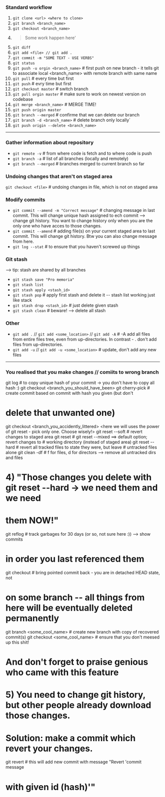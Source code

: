 ### Standard workflow
1) `git clone <url> <where to clone>`
2) `git branch <branch_name>`
3) `git checkout <branch_name>`
4) > Some work happen here'
5) `git diff`
6) `git add <file> // git add .`
7) `git commit -m "SOME TEXT - USE VERBS"`
8) `git status`
9) `git push -u orgin <branch_name>` # first push on new branch - it tells git to associate local <branch_name> with remote branch with same name
10) `git pull` # every time but first
11) `git push` # evry time but first
12) `git checkout master` # switch branch
13) `git pull orgin master` # make sure to work on newest version on codebase
14) `git merge <branch_name>` # MERGE TIME!
15) `git push origin master`
16) `git branch --merged` # confirme that we can delete our branch
17) `git branch -d <branch_name>` # delete branch only locally`
18) `git push origin --delete <branch_name>`

------------------------------------------------------------------------------------

### Gather information about repository
* `git remote -v` # from where code is fetch and to where code is push
* `git branch -a` # list of all branches (locally and remotely)
* `git branch --merged` # branches merged to current branch so far

### Undoing changes that aren't on staged area
`git checkout <file>` # undoing changes in file, which is not on staged area

### Modify commits
* `git commit --amend -m "Correct message"` # changing message in last commit. This will change unique hash assigned to ech commit --> change git history. You want to change history only when you are the only one who have acces to those changes. 
* `git commit --amend` # adding file(s) on your current staged area to last commit. This will change git history. Btw you can also change message from here.
* `git log --stat` # to ensure that you haven't screwed up things

### Git stash
--> tip: stash are shared by all branches
* `git stash save "Pro memoria"`
* `git stash list`
* `git stash apply <stash_id>`
* `git stash pop` # apply first stash and delete it -- stash list working just like stack
* `git stash drop <stash_id>` # just delete given stash
* `git stash clean` # beware! --> delete all stash


### Other
* `git add .` // `git add <some_location>` // `git add -A` # -A add all files from entire files tree, even from up-directories. In contrast - . don't add files from up-directories.
* `git add -u` // `git add -u <some_location>` # update, don't add any new files

------------------------------------------------------------------------------------



### You realised that you make changes // comiits to wrong branch
git log # to copy unique hash of your commit -> you don't have to copy all hash :)
git checkout <branch_you_should_have_been>
git cherry-pick <hash> # create commit based on commit with hash you given (but don't
# delete that unwanted one)
git checkout <branch_you_accidently_littered> 
<here we will uses the power of git reset - pick only one. Choose wisely!>
	git reset --soft <hash> # revert changes to staged area
	git reset <hash> # git reset --mixed <hash> ==> default option; revert changes to
	# working directory (instead of staged area)
	git reset --hard <hash> # revert all tracked files to state they were, but leave 
	# untracked files alone
	git clean -df # f for files, d for directors --> remove all untracked dirs and files

# 4) "Those changes you delete with git reset --hard -> we need them and we need 
# them NOW!"
git reflog # track garbages for 30 days (or so, not sure here :)) --> show commits
# in order you last referenced them
git checkout <hash> # bring pointed commit back - you are in detached HEAD state, not
# on some branch -- all things from here will be eventually deleted permanently
git branch <some_cool_name> # create new branch with copy of recovered commit(s)
git checkout <some_cool_name> # ensure that you don't meesed up this shit!
# And don't forget to praise genious who came with this feature

# 5) You need to change git history, but other people already download those changes.
# Solution: make a commit which revert your changes.
git revert <hash> # this will add new commit with message "Revert 'commit message
# with given id (hash)'"
